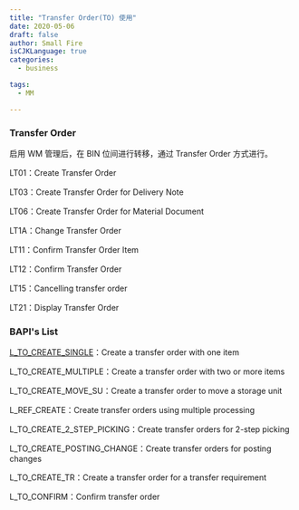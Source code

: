 ```yaml
---
title: "Transfer Order(TO) 使用"
date: 2020-05-06
draft: false
author: Small Fire
isCJKLanguage: true
categories: 
  - business

tags:
  - MM

---
```


### Transfer Order

启用 WM 管理后，在 BIN 位间进行转移，通过 Transfer Order 方式进行。

LT01：Create  Transfer Order

LT03：Create Transfer Order for Delivery Note

LT06：Create Transfer Order for Material Document

LT1A：Change Transfer Order

LT11：Confirm Transfer Order Item

LT12：Confirm Transfer Order

LT15：Cancelling transfer order

LT21：Display Transfer Order

### BAPI's List

[L_TO_CREATE_SINGLE](https://coldinfire.github.io/2020/WM_TransferOrder_BAPI_1/)：Create a transfer order with one item

L_TO_CREATE_MULTIPLE：Create a transfer order with two or more items

L_TO_CREATE_MOVE_SU：Create a transfer order to move a storage unit

L_REF_CREATE：Create transfer orders using multiple processing

L_TO_CREATE_2_STEP_PICKING：Create transfer orders for 2-step picking

L_TO_CREATE_POSTING_CHANGE：Create transfer orders for posting changes

L_TO_CREATE_TR：Create a transfer order for a transfer requirement

L_TO_CONFIRM：Confirm transfer order

